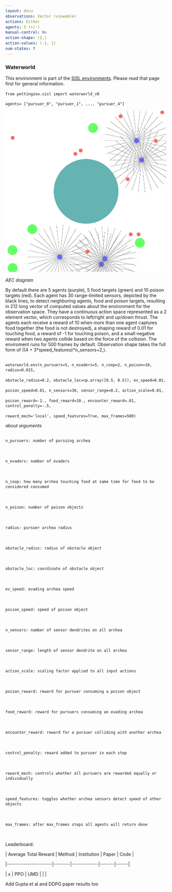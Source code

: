 ```yaml
---
layout: docu
observations: Vector (viewable)
actions: Either
agents: 5 (+/-)
manual-control: No
action-shape: (2,)
action-values: (-1, 1)
num-states: ?
---
```



### Waterworld



This environment is part of the [SISL environments](../sisl). Please read that page first for general information.







`from pettingzoo.sisl import waterworld_v0`



`agents= ["pursuer_0", "pursuer_1", ..., "pursuer_4"]`



![](sisl_waterworld.gif)



*AEC diagram*



By default there are 5 agents (purple), 5 food targets (green) and 10 poison targets (red). Each agent has 30 range-limited sensors, depicted by the black lines, to detect neighboring agents, food and poison targets, resulting in 212 long vector of computed values about the environment for the observation space. They have a continuous action space represented as a 2 element vector, which corresponds to left/right and up/down thrust. The agents each receive a reward of 10 when more than one agent captures food together (the food is not destroyed), a shaping reward of 0.01 for touching food, a reward of -1 for touching poison, and a small negative reward when two agents collide based on the force of the collision. The enviroment runs for 500 frames by default. Observation shape takes the full form of ((4 + 3*speed_features)*n_sensors+2,).



```

waterworld.env(n_pursuers=5, n_evaders=5, n_coop=2, n_poison=10, radius=0.015,

obstacle_radius=0.2, obstacle_loc=np.array([0.5, 0.5]), ev_speed=0.01,

poison_speed=0.01, n_sensors=30, sensor_range=0.2, action_scale=0.01,

poison_reward=-1., food_reward=10., encounter_reward=.01, control_penalty=-.5,

reward_mech='local', speed_features=True, max_frames=500)

```



*about arguments*



```

n_pursuers: number of pursuing archea



n_evaders: number of evaders



n_coop: how many archea touching food at same time for food to be considered consumed



n_poison: number of poison objects



radius: pursuer archea radius



obstacle_radius: radius of obstacle object



obstacle_loc: coordinate of obstacle object



ev_speed: evading archea speed



poison_speed: speed of poison object



n_sensors: number of sensor dendrites on all archea



sensor_range: length of sensor dendrite on all archea



action_scale: scaling factor applied to all input actions



poison_reward: reward for pursuer consuming a poison object



food_reward: reward for pursuers consuming an evading archea



encounter_reward: reward for a pursuer colliding with another archea



control_penalty: reward added to pursuer in each step



reward_mech: controls whether all pursuers are rewarded equally or individually



speed_features: toggles whether archea sensors detect speed of other objects



max_frames: after max_frames steps all agents will return done



```



Leaderboard:



| Average Total Reward | Method | Institution | Paper | Code |

|----------------------|--------|-------------|-------|------|

| x                    | PPO    | UMD         |       |      |



Add Gupta et al and DDPG paper results too
